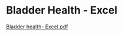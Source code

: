 # Bladder Health - Excel

[Bladder health- Excel.pdf](Bladder%20Health%20-%20Excel%20f22d151df552423b892329d1e1341b73/Bladder_health-_Excel.pdf)
